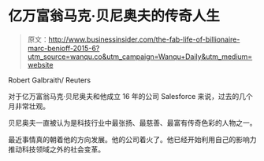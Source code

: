 # 亿万富翁马克·贝尼奥夫的传奇人生

> 原文：<http://www.businessinsider.com/the-fab-life-of-billionaire-marc-benioff-2015-6?utm_source=wanqu.co&utm_campaign=Wanqu+Daily&utm_medium=website>

Robert Galbraith/ Reuters

对于亿万富翁马克·贝尼奥夫和他成立 16 年的公司 Salesforce 来说，过去的几个月非常壮观。

贝尼奥夫一直被认为是科技行业中最张扬、最慈善、最富有传奇色彩的人物之一。

最近事情真的朝着他的方向发展。他的公司着火了。他已经开始利用自己的影响力推动科技领域之外的社会变革。